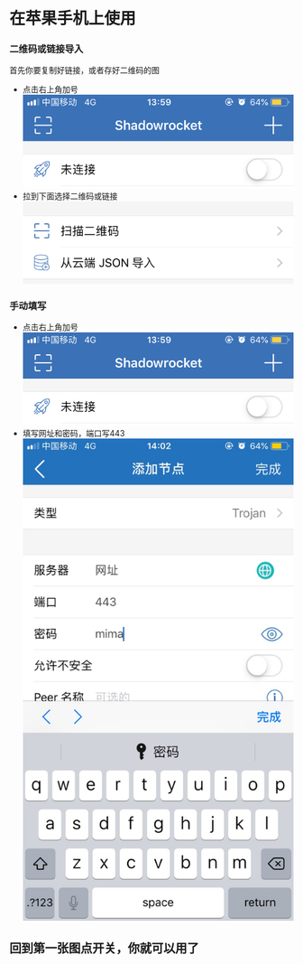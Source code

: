 # 在苹果手机上使用
### 二维码或链接导入
首先你要复制好链接，或者存好二维码的图
- 点击右上角加号  
![avatar](../res/iOS-top.PNG)  
- 拉到下面选择二维码或链接  
![avatar](../res/iOS-bottom.PNG)  
  
### 手动填写  
- 点击右上角加号  
![avatar](../res/iOS-top.PNG)  
- 填写网址和密码，端口写443  
![avatar](../res/iOS-manual.JPG)  

## 回到第一张图点开关，你就可以用了
